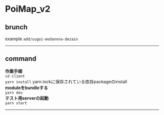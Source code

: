 # PoiMap_v2
## brunch
example ``add/sugoi-modannna-dezain``
***
## command
**作業手順** <br>
``cd client``<br>
``yarn install`` yarn.lockに保存されている依存packageのinstall<br>
**moduleをbundleする**<br>
``yarn dev``<br>
**テスト用serverの起動**<br>
``yarn start``
***